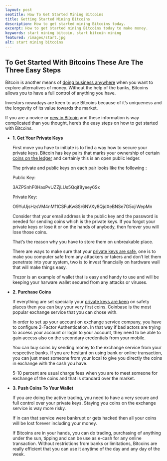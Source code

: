 ```yaml
---
layout: post
seotitle: How To Get Started Mining Bitcoins
title: Getting Started Mining Bitcoins
description: How to get started mining Bitcoins today.
excerpt: How to get started mining Bitcoins today to make money.
keywords: start mining bitcoin, start bitcoin mining
featured: /images/start.jpg
alt: start mining bitcoins
---
```


<h2>To Get Started With Bitcoins These Are The Three Easy Steps</h2>

<p>Bitcoin is another means of <a href="/software/">doing business anywhere</a> when you want to explore alternatives of money. Without the help of the banks, Bitcoins allows you to have a full control of anything you have. </p>

<p>Investors nowadays are keen to use Bitcoins because of it’s uniqueness and the longevity of its value towards the market. </p>

<p>If you are a novice or <a href="/cloud/">new in Bitcoin</a> and these information is way complicated than you thought, here’s the easy steps on how to get started with Bitcoins.</p>
<ul>
<li><p><strong>1. Get Your Private Keys</strong></p>

<p>First move you have to initiate is to find a way how to secure your private keys. Bitcoin has key pairs that marks your ownership of certain <a href="/pools/">coins on the ledger</a> and certainly this is an open public ledger. </p>

<p>The private and public keys on each pair looks like the following :</p>

<p>Public Key:</p>

<p>3AZPSnhF0HaxPvUZZjLUs5Qqif8yeey6Sx</p>

<p>Private Key:</p>

<p>O9YuUjsHzsVM4nMf1CSFuKw8Sr6NVXy8QjdXeBNSe7G5ojiWepMn</p>

<p>Consider that your email address is the public key and the password is needed for sending coins which is the private keys. If you forgot your private keys or lose it or on the hands of anybody, then forever you will lose those coins. </p>

<p>That’s the reason why you have to store them on unbreakable place.</p>

<p>There are ways to make sure that your <a href="/what-is-bitcoin/">private keys are safe</a>, one is to make you computer safe from any attackers or takers and don’t let them penetrate into your system, two is to invest financially on hardware wall that will make things easy. </p>

<p>Trezor is an example of wallet that is easy and handy to use and will be keeping your harware wallet secured from any attacks or viruses.</p></li>

<li><p><strong>2. Purchase Coins</strong></p>

<p>If everything are set specially your <a href="/what-is-bitcoin-mining/">private keys are keep</a> on safety places then you can buy your very first coins. Coinbase is the most popular exchange service that you can chose with. </p>

<p>In order to set up your account on exchange service company, you have to configure 2-Factor Authentication. In that way if bad actors are trying to access your account or login to your account, they need to be able to gain access also on the secondary credentials from your mobile.</p>

<p>You can buy coins by sending money to the exchange service from your respective banks. If you are hesitant on using bank or online transaction, you can just meet someone from your local to give you directly the coins in exchange with the cash you have. </p>

<p>5-10 percent are usual charge fees when you are to meet someone for exchange of the coins and that is standard over the market.</p></li>

<li><p><strong>3. Push Coins To Your Wallet</strong></p>

<p>If you are doing the active trading, you need to have a very secure and full control over your private keys. Staying you coins on the exchange service is way more risky. </p>

<p>If in can that service were bankrupt or gets hacked then all your coins will be lost forever including your money.</p>

<p>If Bitcoins are in your hands, you can do trading, purchasing of anything under the sun, tipping and can be use as e-cash for any online transaction. Without restrictions from banks or limitations, Bitcoins are really efficient that you can use it anytime of the day and any day of the week.</p></li>
</ul>
